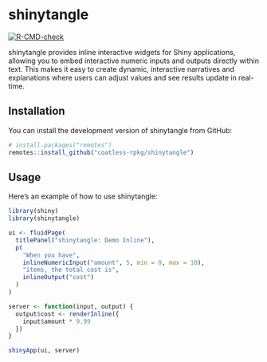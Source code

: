 
<!-- README.md is generated from README.Rmd. Please edit that file -->

# shinytangle

<!-- badges: start -->

[![R-CMD-check](https://github.com/coatless-rpkg/shinytangle/actions/workflows/R-CMD-check.yaml/badge.svg)](https://github.com/coatless-rpkg/shinytangle/actions/workflows/R-CMD-check.yaml)
<!-- badges: end -->

shinytangle provides inline interactive widgets for Shiny applications,
allowing you to embed interactive numeric inputs and outputs directly
within text. This makes it easy to create dynamic, interactive
narratives and explanations where users can adjust values and see
results update in real-time.

## Installation

You can install the development version of shinytangle from GitHub:

``` r
# install.packages("remotes")
remotes::install_github("coatless-rpkg/shinytangle")
```

## Usage

Here’s an example of how to use shinytangle:

``` r
library(shiny)
library(shinytangle)

ui <- fluidPage(
  titlePanel("shinytangle: Demo Inline"),
  p(
    "When you have", 
    inlineNumericInput("amount", 5, min = 0, max = 10), 
    "items, the total cost is",
    inlineOutput("cost")
  )
)

server <- function(input, output) {
  output$cost <- renderInline({
    input$amount * 9.99
  })
}

shinyApp(ui, server)
```
